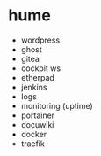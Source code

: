 # hume

- wordpress
- ghost
- gitea
- cockpit ws
- etherpad
- jenkins
- logs
- monitoring (uptime)
- portainer
- docuwiki
- docker
- traefik
